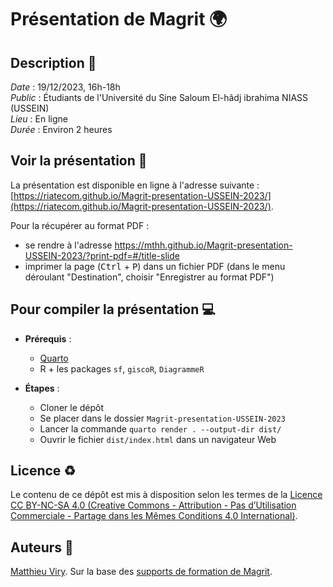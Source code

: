 # Présentation de Magrit 🌍

## Description :memo:

*Date* : 19/12/2023, 16h-18h  
*Public* : Étudiants de l'Université du Sine Saloum El-hâdj ibrahima NIASS (USSEIN)  
*Lieu* : En ligne  
*Durée* : Environ 2 heures  

## Voir la présentation :book:

La présentation est disponible en ligne à l'adresse suivante : [https://riatecom.github.io/Magrit-presentation-USSEIN-2023/](https://riatecom.github.io/Magrit-presentation-USSEIN-2023/).

Pour la récupérer au format PDF :
- se rendre à l'adresse https://mthh.github.io/Magrit-presentation-USSEIN-2023/?print-pdf=#/title-slide
- imprimer la page (<kbd>Ctrl</kbd> + <kbd>P</kbd>) dans un fichier PDF (dans le menu déroulant "Destination", choisir "Enregistrer au format PDF")


## Pour compiler la présentation :computer:

- **Prérequis** :
  - [Quarto](https://quarto.org)
  - R + les packages `sf`, `giscoR`, `DiagrammeR`

- **Étapes** :
  - Cloner le dépôt
  - Se placer dans le dossier `Magrit-presentation-USSEIN-2023`
  - Lancer la commande `quarto render . --output-dir dist/`
  - Ouvrir le fichier `dist/index.html` dans un navigateur Web

## Licence :recycle:

Le contenu de ce dépôt est mis à disposition selon les termes de la [Licence CC BY-NC-SA 4.0 (Creative Commons - Attribution - Pas d’Utilisation Commerciale - Partage dans les Mêmes Conditions 4.0 International)](https://creativecommons.org/licenses/by-nc-sa/4.0/deed.fr).

## Auteurs :bust_in_silhouette:

[Matthieu Viry](https://github.com/mthh). Sur la base des [supports de formation de Magrit](https://magrit-formations.github.io/).
